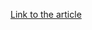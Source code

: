 [Link to the article](https://www.cleafy.com/cleafy-labs/bingomod-the-new-android-rat-that-steals-money-and-wipes-data)

